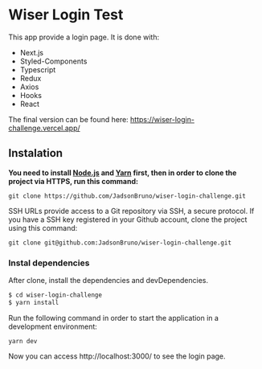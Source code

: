 # Wiser Login Test

This app provide a login page. It is done with:

  - Next.js
  - Styled-Components
  - Typescript
  - Redux
  - Axios
  - Hooks
  - React

The final version can be found here: https://wiser-login-challenge.vercel.app/

## Instalation

**You need to install [Node.js](https://nodejs.org/en/download/) and [Yarn](https://yarnpkg.com/) first, then in order to clone the project via HTTPS, run this command:**

```git clone https://github.com/JadsonBruno/wiser-login-challenge.git```

SSH URLs provide access to a Git repository via SSH, a secure protocol. If you have a SSH key registered in your Github account, clone the project using this command:

```git clone git@github.com:JadsonBruno/wiser-login-challenge.git```

### Instal dependencies

After clone, install the dependencies and devDependencies.

```sh
$ cd wiser-login-challenge
$ yarn install
```

Run the following command in order to start the application in a development environment:

```yarn dev```

Now you can access http://localhost:3000/ to see the login page.
